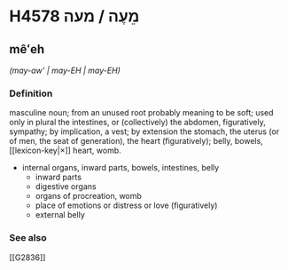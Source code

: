 # H4578 מֵעֶה / מעה

## mêʻeh

_(may-aw' | may-EH | may-EH)_

### Definition

masculine noun; from an unused root probably meaning to be soft; used only in plural the intestines, or (collectively) the abdomen, figuratively, sympathy; by implication, a vest; by extension the stomach, the uterus (or of men, the seat of generation), the heart (figuratively); belly, bowels, [[lexicon-key|×]] heart, womb.

- internal organs, inward parts, bowels, intestines, belly
    - inward parts
    - digestive organs
    - organs of procreation, womb
    - place of emotions or distress or love (figuratively)
    - external belly
### See also

[[G2836]]

